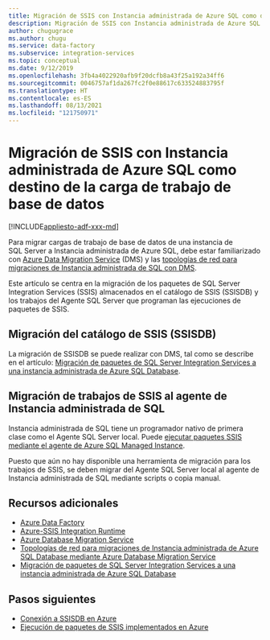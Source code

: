 ```yaml
---
title: Migración de SSIS con Instancia administrada de Azure SQL como destino de la carga de trabajo de base de datos
description: Migración de SSIS con Instancia administrada de Azure SQL como destino de la carga de trabajo de base de datos.
author: chugugrace
ms.author: chugu
ms.service: data-factory
ms.subservice: integration-services
ms.topic: conceptual
ms.date: 9/12/2019
ms.openlocfilehash: 3fb4a4022920afb9f20dcfb8a43f25a192a34ff6
ms.sourcegitcommit: 0046757af1da267fc2f0e88617c633524883795f
ms.translationtype: HT
ms.contentlocale: es-ES
ms.lasthandoff: 08/13/2021
ms.locfileid: "121750971"
---
```

# <a name="ssis-migration-with-azure-sql-managed-instance-as-the-database-workload-destination"></a>Migración de SSIS con Instancia administrada de Azure SQL como destino de la carga de trabajo de base de datos

[!INCLUDE[appliesto-adf-xxx-md](includes/appliesto-adf-xxx-md.md)]

Para migrar cargas de trabajo de base de datos de una instancia de SQL Server a Instancia administrada de Azure SQL, debe estar familiarizado con [Azure Data Migration Service](../dms/dms-overview.md) (DMS) y las [topologías de red para migraciones de Instancia administrada de SQL con DMS](../dms/resource-network-topologies.md).

Este artículo se centra en la migración de los paquetes de SQL Server Integration Services (SSIS) almacenados en el catálogo de SSIS (SSISDB) y los trabajos del Agente SQL Server que programan las ejecuciones de paquetes de SSIS.

## <a name="migrate-ssis-catalog-ssisdb"></a>Migración del catálogo de SSIS (SSISDB)

La migración de SSISDB se puede realizar con DMS, tal como se describe en el artículo: [Migración de paquetes de SQL Server Integration Services a una instancia administrada de Azure SQL Database](../dms/how-to-migrate-ssis-packages-managed-instance.md).

## <a name="ssis-jobs-to-sql-managed-instance-agent"></a>Migración de trabajos de SSIS al agente de Instancia administrada de SQL

Instancia administrada de SQL tiene un programador nativo de primera clase como el Agente SQL Server local.  Puede [ejecutar paquetes SSIS mediante el agente de Azure SQL Managed Instance](how-to-invoke-ssis-package-managed-instance-agent.md).

Puesto que aún no hay disponible una herramienta de migración para los trabajos de SSIS, se deben migrar del Agente SQL Server local al agente de Instancia administrada de SQL mediante scripts o copia manual.

## <a name="additional-resources"></a>Recursos adicionales

- [Azure Data Factory](./introduction.md)
- [Azure-SSIS Integration Runtime](./create-azure-ssis-integration-runtime.md)
- [Azure Database Migration Service](../dms/dms-overview.md)
- [Topologías de red para migraciones de Instancia administrada de Azure SQL Database mediante Azure Database Migration Service](../dms/resource-network-topologies.md)
- [Migración de paquetes de SQL Server Integration Services a una instancia administrada de Azure SQL Database](../dms/how-to-migrate-ssis-packages-managed-instance.md)

## <a name="next-steps"></a>Pasos siguientes

- [Conexión a SSISDB en Azure](/sql/integration-services/lift-shift/ssis-azure-connect-to-catalog-database)
- [Ejecución de paquetes de SSIS implementados en Azure](/sql/integration-services/lift-shift/ssis-azure-run-packages)